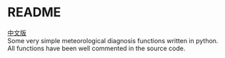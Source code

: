 # README
[中文版](https://github.com/IncubatorShokuhou/pyMeteo/blob/master/README_zh.md)   
Some very simple meteorological diagnosis functions written in python.  
All functions have been well commented in the source code.